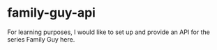 # family-guy-api
For learning purposes, I would like to set up and provide an API for the series Family Guy here.
